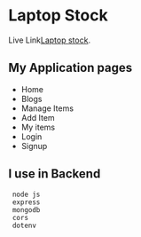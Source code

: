 # Laptop Stock

Live Link[Laptop stock](https://github.com/facebook/create-react-app).

## My Application pages
* Home
* Blogs
* Manage Items
* Add Item
* My items
* Login
* Signup

## I use in Backend
~~~
 node js
 express
 mongodb
 cors
 dotenv
~~~

